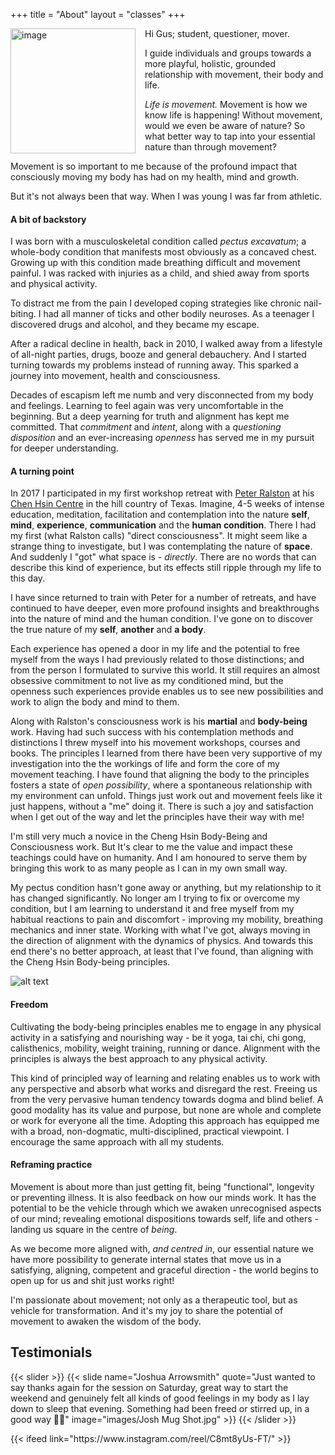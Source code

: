 +++
title = "About"
layout = "classes"
+++


<div class="article__head" style="">
    <img src="/images/gus.jpg" alt="image" height="200px" width="200px" style="float: left; margin-right: 15px;">
</div>
Hi Gus; student, questioner, mover.

I guide individuals and groups towards a more playful, holistic, grounded relationship with movement, their body and life. 

*Life is movement.* Movement is how we know life is happening! Without movement, would we even be aware of nature? So what better way to tap into your essential nature than through movement?

Movement is so important to me because of the profound impact that consciously moving my body has had on my health, mind and growth. 

But it's not always been that way. When I was young I was far from athletic. 
#### A bit of backstory
I was born with a musculoskeletal condition called *pectus excavatum*; a whole-body condition that manifests most obviously as a concaved chest. Growing up with this condition made breathing difficult and movement painful. I was racked with injuries as a child, and shied away from sports and physical activity. 

To distract me from the pain I developed coping strategies like chronic nail-biting. I had all manner of ticks and other bodily neuroses. As a teenager I discovered drugs and alcohol, and they became my escape. 

After a radical decline in health, back in 2010, I walked away from a lifestyle of all-night parties, drugs, booze and general debauchery. And I started turning towards my problems instead of running away. This sparked a journey into movement, health and consciousness. 

Decades of escapism left me numb and very disconnected from my body and feelings. Learning to feel again was very uncomfortable in the beginning. But a deep yearning for truth and alignment has kept me committed. That *commitment* and *intent*, along with a *questioning disposition* and an ever-increasing *openness* has served me in my pursuit for deeper understanding. 
#### A turning point
In 2017 I participated in my first workshop retreat with [Peter Ralston](https://chenghsin.com/who-is-peter-ralston/) at his [Chen Hsin Centre](https://chenghsin.com/workshops/) in the hill country of Texas. Imagine, 4-5 weeks of intense education, meditation, facilitation and contemplation into the nature **self**, **mind**, **experience**, **communication** and the **human condition**. There I had my first (what Ralston calls) "direct consciousness". It might seem like a strange thing to investigate, but I was contemplating the nature of **space**. And suddenly I "got" what space is - *directly*. There are no words that can describe this kind of experience, but its effects still ripple through my life to this day. 

I have since returned to train with Peter for a number of retreats, and have continued to have deeper, even more profound insights and breakthroughs into the nature of mind and the human condition. I've gone on to discover the true nature of my **self**, **another** and **a body**. 

Each experience has opened a door in my life and the potential to free myself from the ways I had previously related to those distinctions; and from the person I formulated to survive this world. It still requires an almost obsessive commitment to not live as my conditioned mind, but the openness such experiences provide enables us to see new possibilities and work to align the body and mind to them. 

Along with Ralston's consciousness work is his **martial** and **body-being** work. Having had such success with his contemplation methods and distinctions I threw myself into his movement workshops, courses and books. The principles I learned from there have been very supportive of my investigation into the the workings of life and form the core of my movement teaching. I have found that aligning the body to the principles fosters a state of *open possibility*, where a spontaneous relationship with my environment can unfold. Things just work out and movement feels like it just happens, without a "me" doing it. There is such a joy and satisfaction when I get out of the way and let the principles have their way with me!

I'm still very much a novice in the Cheng Hsin Body-Being and Consciousness work. But It's clear to me the value and impact these teachings could have on humanity. And I am honoured to serve them by bringing this work to as many people as I can in my own small way. 

My pectus condition hasn't gone away or anything, but my relationship to it has changed significantly. No longer am I trying to fix or overcome my condition, but I am learning to understand it and free myself from my habitual reactions to pain and discomfort - improving my mobility, breathing mechanics and inner state. Working with what I've got, always moving in the direction of alignment with the dynamics of physics. And towards this end there's no better approach, at least that I've found, than aligning with the Cheng Hsin Body-being principles. 

![alt text](/images/gusbridge.jpg)

#### Freedom
Cultivating the body-being principles enables me to engage in any physical activity in a satisfying and nourishing way - be it yoga, tai chi, chi gong, calisthenics, mobility, weight training, running or dance. Alignment with the principles is always the best approach to any physical activity. 

This kind of principled way of learning and relating enables us to work with any perspective and absorb what works and disregard the rest. Freeing us from the very pervasive human tendency towards dogma and blind belief. A good modality has its value and purpose, but none are whole and complete or work for everyone all the time. Adopting this approach has equipped me with a broad, non-dogmatic, multi-disciplined, practical viewpoint. I encourage the same approach with all my students.  

#### Reframing practice
Movement is about more than just getting fit, being "functional", longevity or preventing illness. It is also feedback on how our minds work. It has the potential to be the vehicle through which we awaken unrecognised aspects of our mind; revealing emotional dispositions towards self, life and others - landing us square in the centre of *being*. 

As we become more aligned with, *and centred in*, our essential nature we have more possibility to generate internal states that move us in a satisfying, aligning, competent and graceful direction - the world begins to open up for us and shit just works right! 

I'm passionate about movement; not only as a therapeutic tool, but as vehicle for transformation. And it's my joy to share the potential of movement to awaken the wisdom of the body.  


<!-- ![alt text](/images/58.png) -->

<!--Slider-->

## Testimonials
{{< slider >}}
  {{< slide name="Joshua Arrowsmith" quote="Just wanted to say thanks again for the session on Saturday, great way to start the weekend and genuinely felt all kinds of good feelings in my body as I lay down to sleep that evening. Something had been freed or stirred up, in a good way 🙏🏼" image="images/Josh Mug Shot.jpg" >}}
{{< /slider >}}


<!--Instagram Feed-->
<p>
{{< ifeed link="https://www.instagram.com/reel/C8mt8yUs-FT/" >}}
</p>

